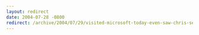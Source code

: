 ```yaml
---
layout: redirect
date: 2004-07-28 -0800
redirect: /archive/2004/07/29/visited-microsoft-today-even-saw-chris-sells.aspx/
---
```

